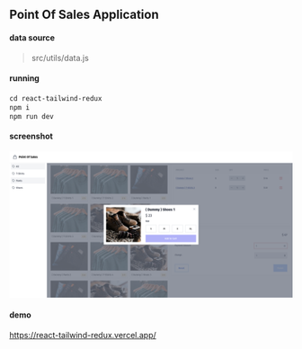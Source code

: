 ## Point Of Sales Application

#### data source  
> src/utils/data.js

#### running
``` 
cd react-tailwind-redux
npm i
npm run dev
```
 
#### screenshot
![Point Of Sales](screenshot/point-of-sales.png)

#### demo
https://react-tailwind-redux.vercel.app/